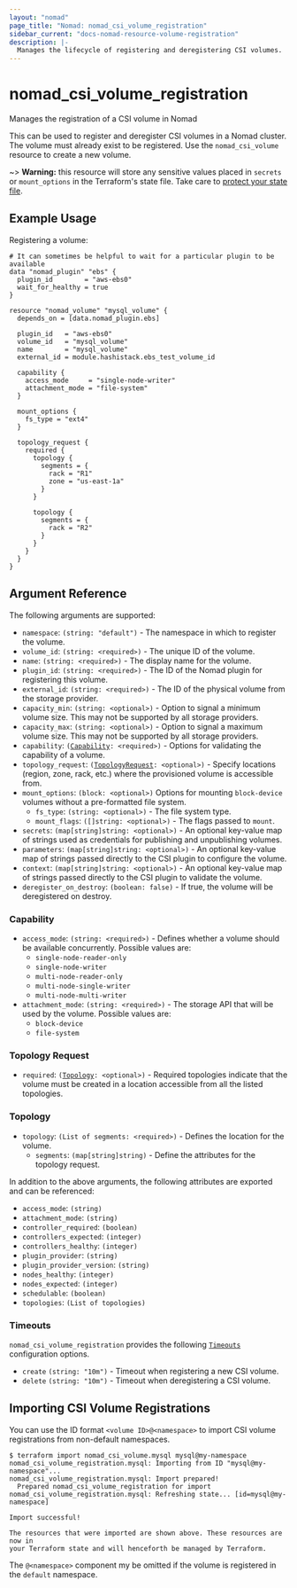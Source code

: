 ```yaml
---
layout: "nomad"
page_title: "Nomad: nomad_csi_volume_registration"
sidebar_current: "docs-nomad-resource-volume-registration"
description: |-
  Manages the lifecycle of registering and deregistering CSI volumes.
---
```


# nomad_csi_volume_registration

Manages the registration of a CSI volume in Nomad

This can be used to register and deregister CSI volumes in a Nomad cluster. The
volume must already exist to be registered. Use the `nomad_csi_volume`
resource to create a new volume.

~> **Warning:** this resource will store any sensitive values placed in
  `secrets` or `mount_options` in the Terraform's state file. Take care to
  [protect your state file](/docs/state/sensitive-data.html).

## Example Usage

Registering a volume:

```hcl
# It can sometimes be helpful to wait for a particular plugin to be available
data "nomad_plugin" "ebs" {
  plugin_id        = "aws-ebs0"
  wait_for_healthy = true
}

resource "nomad_volume" "mysql_volume" {
  depends_on = [data.nomad_plugin.ebs]

  plugin_id   = "aws-ebs0"
  volume_id   = "mysql_volume"
  name        = "mysql_volume"
  external_id = module.hashistack.ebs_test_volume_id

  capability {
    access_mode     = "single-node-writer"
    attachment_mode = "file-system"
  }

  mount_options {
    fs_type = "ext4"
  }

  topology_request {
    required {
      topology {
        segments = {
          rack = "R1"
          zone = "us-east-1a"
        }
      }

      topology {
        segments = {
          rack = "R2"
        }
      }
    }
  }
}
```

## Argument Reference

The following arguments are supported:

- `namespace`: `(string: "default")` - The namespace in which to register the volume.
- `volume_id`: `(string: <required>)` - The unique ID of the volume.
- `name`: `(string: <required>)` - The display name for the volume.
- `plugin_id`: `(string: <required>)` - The ID of the Nomad plugin for registering this volume.
- `external_id`: `(string: <required>)` - The ID of the physical volume from the storage provider.
- `capacity_min`: `(string: <optional>)` - Option to signal a minimum volume size. This may not be supported by all storage providers.
- `capacity_max`: `(string: <optional>)` - Option to signal a maximum volume size. This may not be supported by all storage providers.
- `capability`: `(`[`Capability`](#capability-1)`: <required>)` - Options for validating the capability of a volume.
- `topology_request`: `(`[`TopologyRequest`](#topology-request)`: <optional>)` - Specify locations (region, zone, rack, etc.) where the provisioned volume is accessible from.
- `mount_options`: `(block: <optional>)` Options for mounting `block-device` volumes without a pre-formatted file system.
  - `fs_type`: `(string: <optional>)` - The file system type.
  - `mount_flags`: `([]string: <optional>)` - The flags passed to `mount`.
- `secrets`: `(map[string]string: <optional>)` - An optional key-value map of strings used as credentials for publishing and unpublishing volumes.
- `parameters`: `(map[string]string: <optional>)` - An optional key-value map of strings passed directly to the CSI plugin to configure the volume.
- `context`: `(map[string]string: <optional>)` - An optional key-value map of strings passed directly to the CSI plugin to validate the volume.
- `deregister_on_destroy`: `(boolean: false)` - If true, the volume will be deregistered on destroy.

### Capability

- `access_mode`: `(string: <required>)` - Defines whether a volume should be available concurrently. Possible values are:
  - `single-node-reader-only`
  - `single-node-writer`
  - `multi-node-reader-only`
  - `multi-node-single-writer`
  - `multi-node-multi-writer`
- `attachment_mode`: `(string: <required>)` - The storage API that will be used by the volume. Possible values are:
  - `block-device`
  - `file-system`

### Topology Request

- `required`: `(`[`Topology`](#topology)`: <optional>)` - Required topologies indicate that the volume must be created in a location accessible from all the listed topologies.

### Topology

- `topology`: `(List of segments: <required>)` - Defines the location for the volume.
  - `segments`: `(map[string]string)` - Define the attributes for the topology request.

In addition to the above arguments, the following attributes are exported and
can be referenced:

- `access_mode`: `(string)`
- `attachment_mode`: `(string)`
- `controller_required`: `(boolean)`
- `controllers_expected`: `(integer)`
- `controllers_healthy`: `(integer)`
- `plugin_provider`: `(string)`
- `plugin_provider_version`: `(string)`
- `nodes_healthy`: `(integer)`
- `nodes_expected`: `(integer)`
- `schedulable`: `(boolean)`
- `topologies`: `(List of topologies)`

### Timeouts

`nomad_csi_volume_registration` provides the following
[`Timeouts`][tf_docs_timeouts] configuration options.

- `create` `(string: "10m")` - Timeout when registering a new CSI volume.
- `delete` `(string: "10m")` - Timeout when deregistering a CSI volume.

## Importing CSI Volume Registrations

You can use the ID format `<volume ID>@<namespace>` to import CSI volume
registrations from non-default namespaces.

```console
$ terraform import nomad_csi_volume.mysql mysql@my-namespace
nomad_csi_volume_registration.mysql: Importing from ID "mysql@my-namespace"...
nomad_csi_volume_registration.mysql: Import prepared!
  Prepared nomad_csi_volume_registration for import
nomad_csi_volume_registration.mysql: Refreshing state... [id=mysql@my-namespace]

Import successful!

The resources that were imported are shown above. These resources are now in
your Terraform state and will henceforth be managed by Terraform.
```

The `@<namespace>` component my be omitted if the volume is registered in the
`default` namespace.

[tf_docs_timeouts]: https://www.terraform.io/docs/configuration/blocks/resources/syntax.html#operation-timeouts
